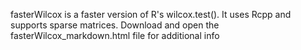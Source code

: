 fasterWilcox is a faster version of R's wilcox.test(). 
It uses Rcpp and supports sparse matrices. 
Download and open the fasterWilcox_markdown.html file for additional info
